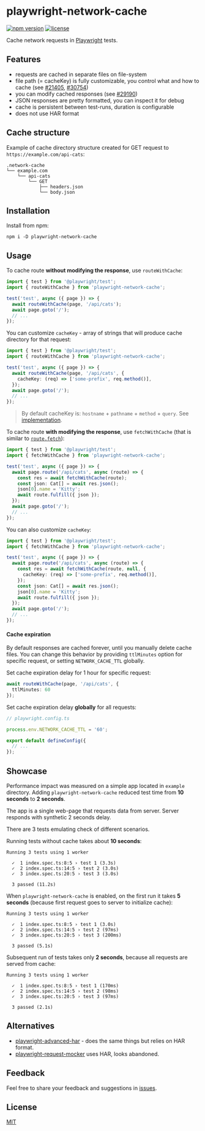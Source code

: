 # playwright-network-cache
[![npm version](https://img.shields.io/npm/v/playwright-network-cache)](https://www.npmjs.com/package/playwright-network-cache)
[![license](https://img.shields.io/npm/l/playwright-network-cache)](https://github.com/vitalets/playwright-network-cache/blob/main/LICENSE)

Cache network requests in [Playwright](https://playwright.dev/) tests.

## Features

* requests are cached in separate files on file-system
* file path (= cacheKey) is fully customizable, you control what and how to cache (see [#21405](https://github.com/microsoft/playwright/issues/21405), [#30754](https://github.com/microsoft/playwright/issues/30754))
* you can modify cached responses (see [#29190](https://github.com/microsoft/playwright/issues/29190))
* JSON responses are pretty formatted, you can inspect it for debug
* cache is persistent between test-runs, duration is configurable
* does not use HAR format

## Cache structure
Example of cache directory structure created for GET request to `https://example.com/api-cats`:
```
.network-cache
└── example.com
    └── api-cats
        └── GET
            ├── headers.json
            └── body.json
```
## Installation
Install from npm:
```
npm i -D playwright-network-cache
```

## Usage
To cache route **without modifying the response**, use `routeWithCache`:
```ts
import { test } from '@playwright/test';
import { routeWithCache } from 'playwright-network-cache';

test('test', async ({ page }) => {
  await routeWithCache(page, '/api/cats');
  await page.goto('/');
  // ...
});
```
You can customize `cacheKey` - array of strings that will produce cache  directory for that request:
```ts
import { test } from '@playwright/test';
import { routeWithCache } from 'playwright-network-cache';

test('test', async ({ page }) => {
  await routeWithCache(page, '/api/cats', {
    cacheKey: (req) => ['some-prefix', req.method()],
  });
  await page.goto('/');
  // ...
});
```
> By default cacheKey is: `hostname` + `pathname` + `method` + `query`. See [implementation](https://github.com/vitalets/playwright-network-cache/blob/main/src/config.ts#L15).

To cache route **with modifying the response**, use `fetchWithCache` (that is similar to [`route.fetch`](https://playwright.dev/docs/api/class-route#route-fetch)):
```ts
import { test } from '@playwright/test';
import { fetchWithCache } from 'playwright-network-cache';

test('test', async ({ page }) => {
  await page.route('/api/cats', async (route) => {
    const res = await fetchWithCache(route);
    const json: Cat[] = await res.json();
    json[0].name = 'Kitty';
    await route.fulfill({ json });
  });
  await page.goto('/');
  // ...
});
```
You can also customize `cacheKey`:
```ts
import { test } from '@playwright/test';
import { fetchWithCache } from 'playwright-network-cache';

test('test', async ({ page }) => {
  await page.route('/api/cats', async (route) => {
    const res = await fetchWithCache(route, null, {
      cacheKey: (req) => ['some-prefix', req.method()],
    });
    const json: Cat[] = await res.json();
    json[0].name = 'Kitty';
    await route.fulfill({ json });
  });
  await page.goto('/');
  // ...
});
```

#### Cache expiration
By default responses are cached forever, until you manually delete cache files.
You can change this behavior by providing `ttlMinutes` option for specific request,
or setting `NETWORK_CACHE_TTL` globally.

Set cache expiration delay for 1 hour for specific request:
```ts
await routeWithCache(page, '/api/cats', {
  ttlMinutes: 60
});
```
Set cache expiration delay **globally** for all requests:
```ts
// playwright.config.ts

process.env.NETWORK_CACHE_TTL = '60';

export default defineConfig({
  // ...
});
```

## Showcase
Performance impact was measured on a simple app located in `example` directory.
Adding `playwright-network-cache` reduced test time from **10 seconds** to **2 seconds**. 

The app is a single web-page that requests data from server. Server responds with synthetic 2 seconds delay. 

There are 3 tests emulating check of different scenarios.

Running tests without cache takes about **10 seconds**:
```
Running 3 tests using 1 worker

  ✓  1 index.spec.ts:8:5 › test 1 (3.3s)
  ✓  2 index.spec.ts:14:5 › test 2 (3.0s)
  ✓  3 index.spec.ts:20:5 › test 3 (3.0s)

  3 passed (11.2s)
```

When `playwright-network-cache` is enabled, on the first run it takes **5 seconds** (because first request goes to server to initialize cache):
```
Running 3 tests using 1 worker

  ✓  1 index.spec.ts:8:5 › test 1 (3.0s)
  ✓  2 index.spec.ts:14:5 › test 2 (97ms)
  ✓  3 index.spec.ts:20:5 › test 3 (200ms)

  3 passed (5.1s)
```

Subsequent run of tests takes only **2 seconds**, because all requests are served from cache:
```
Running 3 tests using 1 worker

  ✓  1 index.spec.ts:8:5 › test 1 (170ms)
  ✓  2 index.spec.ts:14:5 › test 2 (98ms)
  ✓  3 index.spec.ts:20:5 › test 3 (97ms)

  3 passed (2.1s)
```

## Alternatives

* [playwright-advanced-har](https://github.com/NoamGaash/playwright-advanced-har) - does the same things but relies on HAR format.
* [playwright-request-mocker](https://github.com/kousenlsn/playwright-request-mocker) uses HAR, looks abandoned.


## Feedback
Feel free to share your feedback and suggestions in [issues](https://github.com/vitalets/playwright-network-cache/issues).

## License
[MIT](https://github.com/vitalets/playwright-network-cache/blob/main/LICENSE)